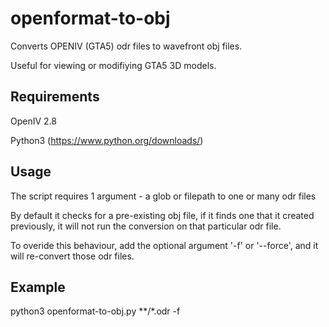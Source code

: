 # openformat-to-obj
Converts OPENIV (GTA5) odr files to wavefront obj files.

Useful for viewing or modifiying GTA5 3D models.


Requirements
--------------
OpenIV 2.8

Python3 (https://www.python.org/downloads/)


Usage
--------------
The script requires 1 argument - a glob or filepath to one or many odr files

By default it checks for a pre-existing obj file, if it finds one that it created previously, it will not run the conversion on that particular odr file.

To overide this behaviour, add the optional argument '-f' or  '--force', and it will re-convert those odr files.


Example
--------------
  python3 openformat-to-obj.py **/*.odr -f
